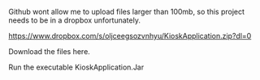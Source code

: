 Github wont allow me to upload files larger than 100mb, so this project needs to be in a dropbox unfortunately. 

https://www.dropbox.com/s/oljceegsozvnhyu/KioskApplication.zip?dl=0

Download the files here.

Run the executable KioskApplication.Jar
